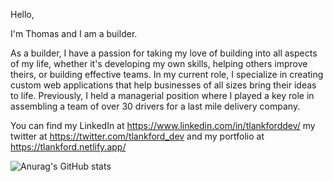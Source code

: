 Hello,

I'm Thomas and I am a builder.

As a builder, I have a passion for taking my love of building into all aspects of my life, whether it's developing my own skills, helping others improve theirs, or building effective teams. In my current role, I specialize in creating custom web applications that help businesses of all sizes bring their ideas to life. Previously, I held a managerial position where I played a key role in assembling a team of over 30 drivers for a last mile delivery company.

You can find my LinkedIn at https://www.linkedin.com/in/tlankforddev/ my twitter at https://twitter.com/tlankford_dev and my portfolio at https://tlankford.netlify.app/

![Anurag's GitHub stats](https://github-readme-stats.vercel.app/api?username=tlankford87&show_icons=true&theme=merko&hide=issues,contribs)
